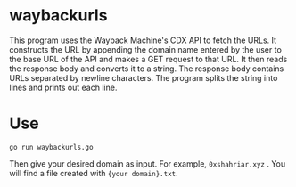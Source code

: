 # waybackurls

This program uses the Wayback Machine's CDX API to fetch the URLs. It constructs the URL by appending the domain name entered by the user to the base URL of the API and makes a GET request to that URL. It then reads the response body and converts it to a string. The response body contains URLs separated by newline characters. The program splits the string into lines and prints out each line.


# Use
```
go run waybackurls.go
```

Then give your desired domain as input. For example, ```0xshahriar.xyz``` . You will find a file created with ```{your domain}.txt```. 
